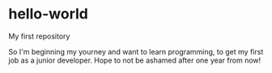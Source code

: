 # hello-world
My first repository

So I'm beginning my yourney and want to learn programming, to get my first job as a junior developer. Hope to not be ashamed after one year from now!
